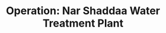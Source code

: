 ---
mission_id: wplant
editorsChoice:
title: "Operation: Nar Shaddaa Water Treatment Plant"
authors: 
    - "Michael Messer"
date:
filename: 
description: "An Imperial data tape has been stolen by smugglers and taken to a Nar Shaddaa Water Treamtment Plant. This tape contains information relating to the creation of Dark Troopers. Enraged by this the Empire has sent an entire legion of Stormtroopers there. The Rebels must have these data tapes, and you are sent to retrieve them. You are warned that there may be Dark Troopers present."
cover: "wplant.png"
levelReplaced:	SECBASE
difficulty: yes
bm:	yes
fme: no
wax: no
three_do: yes
voc: yes
gmd: no
vue: yes
lfd: no
base: "New level from scratch" 
editors: "The author's own level editor"

---